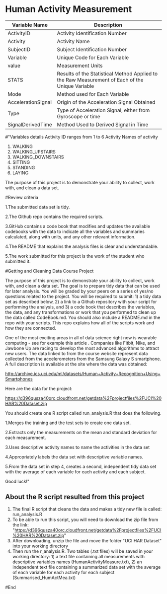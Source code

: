 # Human Activity Measurement

Variable Name|Description
-------------|------------
ActivityID| Activity Identification Number
Activity| Activity Name
SubjectID| Subject Identification Number
Variable| Unique Code for Each Variable
value| Measurement Units
STATS| Results of the Statistical Method Applied to the Raw Measurement of Each of the Unique Variable
Mode|Method used for Each Variable
AccelerationSignal| Origin of the Acceleration Signal Obtained
Type| Type of Acceleration Signal, either from Gyroscope or time
SignalDerivedTime| Method Used to Derived Signal in Time

#"Variables details
Activity ID 
  ranges from 1 to 6
Activity
  Names of activity
  1. WALKING
  2. WALKING_UPSTAIRS
  3. WALKING_DOWNSTAIRS
  4. SITTING
  5. STANDING
  6. LAYING

The purpose of this project is to demonstrate your ability to collect, work with, and clean a data set.

#Review criteria

1.The submitted data set is tidy.

2.The Github repo contains the required scripts.

3.GitHub contains a code book that modifies and updates the available codebooks with the data to indicate all the variables and summaries calculated, along with units, and any other relevant information.

4.The README that explains the analysis files is clear and understandable.

5.The work submitted for this project is the work of the student who submitted it.

#Getting and Cleaning Data Course Project

The purpose of this project is to demonstrate your ability to collect, work with, and clean a data set. The goal is to prepare tidy data that can be used for later analysis. You will be graded by your peers on a series of yes/no questions related to the project. You will be required to submit: 1) a tidy data set as described below, 2) a link to a Github repository with your script for performing the analysis, and 3) a code book that describes the variables, the data, and any transformations or work that you performed to clean up the data called CodeBook.md. You should also include a README.md in the repo with your scripts. This repo explains how all of the scripts work and how they are connected.

One of the most exciting areas in all of data science right now is wearable computing - see for example this article . Companies like Fitbit, Nike, and Jawbone Up are racing to develop the most advanced algorithms to attract new users. The data linked to from the course website represent data collected from the accelerometers from the Samsung Galaxy S smartphone. A full description is available at the site where the data was obtained:

http://archive.ics.uci.edu/ml/datasets/Human+Activity+Recognition+Using+Smartphones

Here are the data for the project:

https://d396qusza40orc.cloudfront.net/getdata%2Fprojectfiles%2FUCI%20HAR%20Dataset.zip

You should create one R script called run_analysis.R that does the following.

1.Merges the training and the test sets to create one data set.

2.Extracts only the measurements on the mean and standard deviation for each measurement.

3.Uses descriptive activity names to name the activities in the data set

4.Appropriately labels the data set with descriptive variable names.

5.From the data set in step 4, creates a second, independent tidy data set with the average of each variable for each activity and each subject.

Good luck!"

## About the R script resulted from this project

1. The final R script that cleans the data and makes a tidy new file is called: run_analysis.R
2. To be able to run this script, you will need to download the zip file from the link: "https://d396qusza40orc.cloudfront.net/getdata%2Fprojectfiles%2FUCI%20HAR%20Dataset.zip"
3. After downloading, unzip the file and move the folder "UCI HAR Dataset" into your working directory
4. Then run the r_analysis.R. Two tables (.txt files) will be saved in your working directory:  1) a text file containing all measurements with descriptive variables names (HumanActivityMeasure.txt), 2) an independent text file containing a summarized data set with the average of each variable for each activity for each subject (Summarised_HumActMea.txt)

#End




